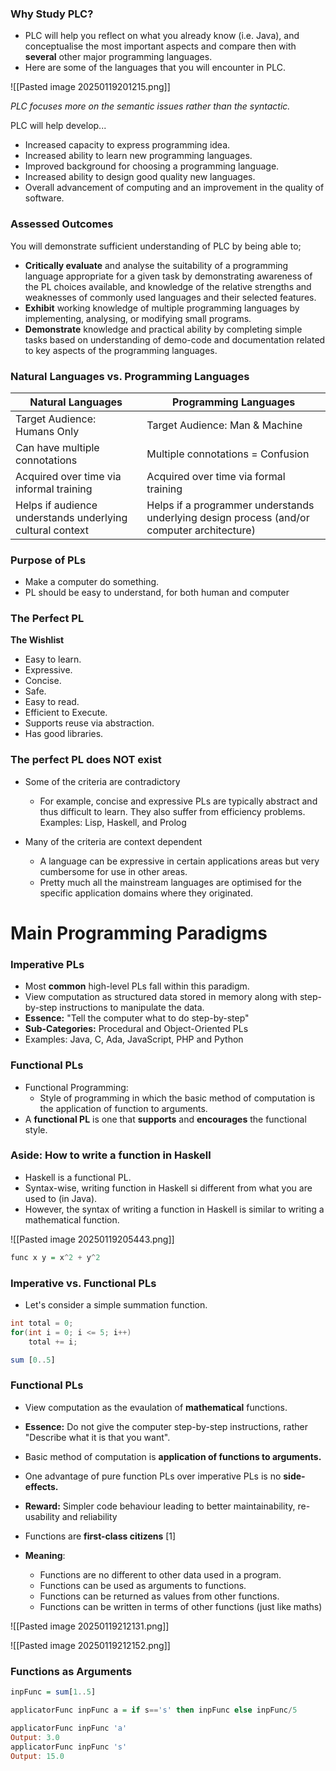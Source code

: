 ### Why Study PLC?

- PLC will help you reflect on what you already know (i.e. Java), and conceptualise the most important aspects and compare then with __several__ other major programming languages.
- Here are some of the languages that you will encounter in PLC.

![[Pasted image 20250119201215.png]]

_PLC focuses more on the semantic issues rather than the syntactic._

PLC will help develop...

- Increased capacity to express programming idea.
- Increased ability to learn new programming languages.
- Improved background for choosing a programming language.
- Increased ability to design good quality new languages.
- Overall advancement of computing and an improvement in the quality of software.

### Assessed Outcomes

You will demonstrate sufficient understanding of PLC by being able to;

- __Critically evaluate__ and analyse the suitability of a programming language appropriate for a given task by demonstrating awareness of the PL choices available, and knowledge of the relative strengths and weaknesses of commonly used languages and their selected features.
- __Exhibit__ working knowledge of multiple programming languages by implementing, analysing, or modifying small programs.
- __Demonstrate__ knowledge and practical ability by completing simple tasks based on understanding of demo-code and documentation related to key aspects of the programming languages.

### Natural Languages vs. Programming Languages

| Natural Languages                                         | Programming Languages                                                                      |
| --------------------------------------------------------- | ------------------------------------------------------------------------------------------ |
| Target Audience: Humans Only                              | Target Audience: Man & Machine                                                             |
| Can have multiple connotations                            | Multiple connotations = Confusion                                                          |
| Acquired over time via informal training                  | Acquired over time via formal training                                                     |
| Helps if audience understands underlying cultural context | Helps if a programmer understands underlying design process (and/or computer architecture) |

### Purpose of PLs

- Make a computer do something.
- PL should be easy to understand, for both human and computer

### The Perfect PL

__The Wishlist__
- Easy to learn.
- Expressive.
- Concise.
- Safe.
- Easy to read.
- Efficient to Execute.
- Supports reuse via abstraction.
- Has good libraries.

### The perfect PL does NOT exist

- Some of the criteria are contradictory
	- For example, concise and expressive PLs are typically abstract and thus difficult to learn. They also suffer from efficiency problems. Examples: Lisp, Haskell, and Prolog

- Many of the criteria are context dependent
	- A language can be expressive in certain applications areas but very cumbersome for use in other areas.
	- Pretty much all the mainstream languages are optimised for the specific application domains where they originated.

# Main Programming Paradigms

### Imperative PLs

- Most __common__ high-level PLs fall within this paradigm.
- View computation as structured data stored in memory along with step-by-step instructions to manipulate the data.
- __Essence:__ "Tell the computer what to do step-by-step"
- __Sub-Categories:__ Procedural and Object-Oriented PLs
- Examples: Java, C, Ada, JavaScript, PHP and Python

### Functional PLs

- Functional Programming:
	- Style of programming in which the basic method of computation is the application of function to arguments.
- A __functional PL__ is one that __supports__ and __encourages__ the functional style.

### Aside: How to write a function in Haskell

- Haskell is a functional PL.
- Syntax-wise, writing function in Haskell si different from what you are used to (in Java).
- However, the syntax of writing a function in Haskell is similar to writing a mathematical function.

![[Pasted image 20250119205443.png]]

```haskell
func x y = x^2 + y^2
```

### Imperative vs. Functional PLs

- Let's consider a simple summation function.

```java
int total = 0;
for(int i = 0; i <= 5; i++)
	total += i;
```

```haskell
sum [0..5]
```

### Functional PLs

- View computation as the evaulation of __mathematical__ functions.
- __Essence:__ Do not give the computer step-by-step instructions, rather "Describe what it is that you want".
- Basic method of computation is __application of functions to arguments.__
- One advantage of pure function PLs over imperative PLs is no __side-effects.__
- __Reward:__ Simpler code behaviour leading to better maintainability, re-usability and reliability

- Functions are __first-class citizens__ [1]
- __Meaning__:
	- Functions are no different to other data used in a program.
	- Functions can be used as arguments to functions.
	- Functions can be returned as values from other functions.
	- Functions can be written in terms of other functions (just like maths)

![[Pasted image 20250119212131.png]]

![[Pasted image 20250119212152.png]]

### Functions as Arguments

```haskell
inpFunc = sum[1..5]

applicatorFunc inpFunc a = if s=='s' then inpFunc else inpFunc/5

applicatorFunc inpFunc 'a'
Output: 3.0
applicatorFunc inpFunc 's'
Output: 15.0
```

